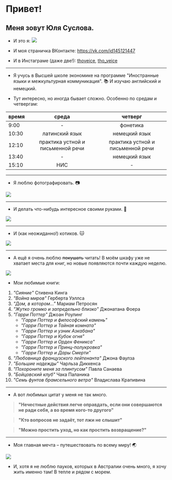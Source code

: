 # Привет! 

## Меня зовут Юля Суслова.

+ И это я: 
![ ](https://pp.userapi.com/c837530/v837530540/4ccb9/y3RabJsWvhs.jpg "-")

+ И моя страничка ВКонтакте: <https://vk.com/id145121447>

+ И в Инстаграме (даже две!): [thoveice](https://www.instagram.com/thoveice "мой инстаграм"), [tho_veice](https://www.instagram.com/tho_veice "мой инстаграм-2")

***

+ Я учусь в Высшей школе экономике на программе "Иностранные языки и межкультурная коммуникация". :books: И изучаю английский и немецкий.

+ Тут интересно, но иногда бывает сложно. 
Особенно по средам и четвергам:

время |среда|четверг
:---|:---:|:---:
9:00|-|фонетика
10:30|латинский язык|немецкий язык
12:10|практика устной и письменной речи|практика устной и письменной речи
13:40|-|немецкий язык
15:10|НИС|-

* * *

+ Я люблю фотографировать. :camera:

![ ](http://oboi-dlja-stola.ru/file/1610/760x0/16:9/Кот-и-фотоаппарат.jpg "-")

***

+ И делать что-нибудь интересное своими руками. :open_hands:

![ ](https://i1.wallbox.ru/wallpapers/main/201531/74952eec142177f.jpg "-")

***

+ И (как неожиданно!) котиков. :cat:

![ ](http://kotemot.com/uploads/images/00/00/05/2014/07/27/bd514a.jpg "-")

***

+ А ещё я очень люблю ~~покушать~~ читать! В моём шкафу уже не хватает места для книг, но новые появляются почти каждую неделю. 

![ ](http://kirovnet.ru/files/img/news/91219/70326.jpg "-")

+ Мои любимые книги:
1. *"Сияние"* Стивена Кинга
2. *"Война миров"* Герберта Уэллса
3. *"Дом, в котором..."* Мариам Петросян
4. *"Жутко громко и запредельно близко"* Джонатана Фоера
5. *"Гарри Поттер"* Джоан Роулинг
   - *"Гарри Поттер и философский камень"*
   - *"Гарри Поттер и Тайная комната"*
   - *"Гарри Поттер и узник Азкабана"*
   - *"Гарри Поттер и Кубок огня"*
   - *"Гарри Поттер и Орден Феникса"*
   - *"Гарри Поттер и Принц-полукровка"*
   - *"Гарри Поттер и Дары Смерти"*
6. *"Любовница французского лейтенанта"* Джона Фаулза
7. *"Большие надежды"* Чарльза Диккенса
8. *"Похороните меня за плинтусом"* Павла Санаева
9. *"Бойцовский клуб"* Чака Паланика
10. *"Семь фунтов брамсельного ветра"* Владислава Крапивина

***

+ А вот любимых цитат у меня не так много. 

> **"Нечестные действия легче оправдать, если они совершаются не ради себя, а во время кого-то другого"**

> **"Кто вопросов не задаёт, тот лжи не слышит"**

> **"Можно простить уход, но как простить возвращение?"**

***

+ Моя главная мечта – путешествовать по всему миру! :earth_asia:

![ ](https://cs.pikabu.ru/post_img/2014/01/07/11/1389116853_1058751523.jpg "-")

+ И, хотя я не люблю пауков, которых в Австралии очень много, я хочу жить именно там! В тепле и рядом с морем. 
